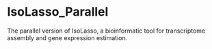 # IsoLasso_Parallel
The parallel version of IsoLasso, a bioinformatic tool for transcriptome assembly and gene expression estimation. 

